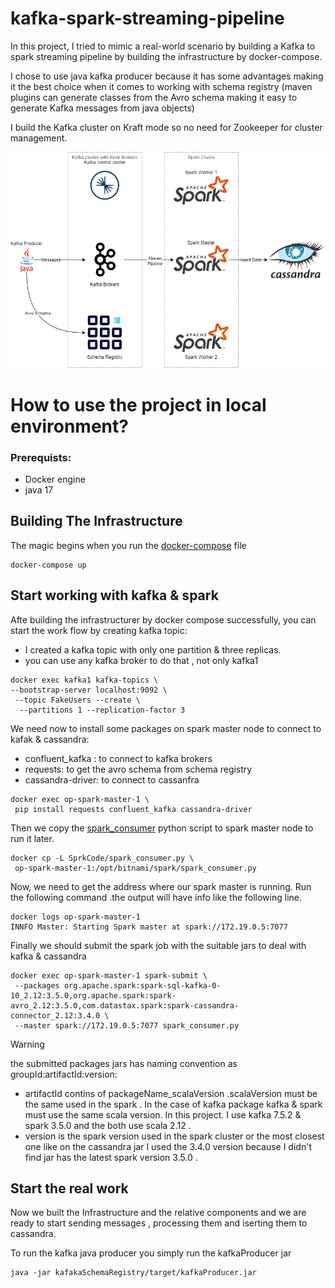 # kafka-spark-streaming-pipeline
In this project, I tried to mimic a real-world scenario by building a Kafka to spark streaming pipeline by building the infrastructure by docker-compose.

I chose to use java kafka producer because it has some advantages making it the best choice when it comes to working with schema registry (maven plugins can generate classes from the Avro schema making it easy to generate Kafka messages from java objects)

I build the Kafka cluster on Kraft mode so no need for Zookeeper for cluster management.

![project structure](ProjectStructure.png)

# How to use the project in local environment?

### Prerequists:
- Docker engine
- java 17

## Building The Infrastructure
The magic begins when you run the [docker-compose](docker-compose.yaml) file
 ```
docker-compose up
 ```

## Start working with kafka & spark
Afte building the infrastructurer by docker compose successfully, you can start the work flow by creating kafka topic: <br>
- I created a kafka topic with only one partition & three replicas. 
- you can use any kafka broker to do that , not only kafka1
 ```
docker exec kafka1 kafka-topics \
 --bootstrap-server localhost:9092 \
  --topic FakeUsers --create \
   --partitions 1 --replication-factor 3
 ```
We need now to install some packages on spark master node to connect to kafak & cassandra:
- confluent_kafka : to connect to kafka brokers
- requests: to get the avro schema from schema registry
- cassandra-driver: to connect to cassanfra
```
docker exec op-spark-master-1 \
 pip install requests confluent_kafka cassandra-driver
```

Then we copy the [spark_consumer](SprkCode/spark_consumer.py) python script to spark master node to run it later.
```
docker cp -L SprkCode/spark_consumer.py \
 op-spark-master-1:/opt/bitnami/spark/spark_consumer.py
```

Now, we need to get the address where our spark master is running.
Run the following command .the output will have info like the following line.

```
docker logs op-spark-master-1
INNFO Master: Starting Spark master at spark://172.19.0.5:7077
```

Finally we should submit the spark job with the suitable jars to deal with kafka & cassandra

```
docker exec op-spark-master-1 spark-submit \
 --packages org.apache.spark:spark-sql-kafka-0-10_2.12:3.5.0,org.apache.spark:spark-avro_2.12:3.5.0,com.datastax.spark:spark-cassandra-connector_2.12:3.4.0 \
 --master spark://172.19.0.5:7077 spark_consumer.py
```
> [!WARNING] 
> the submitted packages jars has naming convention as groupId:artifactId:version:
> - artifactId contins of packageName_scalaVersion .scalaVersion must be the same used in the spark . In the case of kafka package kafka & spark must use the same scala version. In this project. I use kafka 7.5.2 & spark 3.5.0 and the both use scala 2.12 .
> - version is the spark version used in the spark cluster or the most closest one like on the cassandra jar I used the 3.4.0 version because I didn't find jar has the latest spark version 3.5.0 .

## Start the real work
Now we built the Infrastructure and the relative components and we are ready to start sending messages , processing them and iserting them to cassandra.

To run the kafka java producer you simply run the kafkaProducer jar
```
java -jar kafakaSchemaRegistry/target/kafkaProducer.jar
```

 


